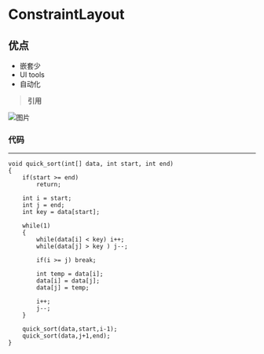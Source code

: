 # ConstraintLayout 
## 优点
- 嵌套少
- UI tools
- 自动化
> **引用**

![图片](http://mmbiz.qpic.cn/mmbiz_gif/v1LbPPWiaSt6amUiacxJ04yNrplc6AkQ5sS7yvNWHViauZbZpS86ejFPtGE0GVrV10BDgRTpB35hWfdE5gPDr54dw/0?wx_fmt=gif&tp=webp&wxfrom=5&wx_lazy=1)

### 代码
***
    void quick_sort(int[] data, int start, int end)
    {
    	if(start >= end)
    		return;
    	
    	int i = start;
    	int j = end;
    	int key = data[start];
    
    	while(1)
    	{
    		while(data[i] < key) i++;
    		while(data[j] > key ) j--;
    
    		if(i >= j) break;
    		
    		int temp = data[i];
    		data[i] = data[j];
    		data[j] = temp;
    		
    		i++;
    		j--;
    	}
    	
    	quick_sort(data,start,i-1);
    	quick_sort(data,j+1,end);
    }
